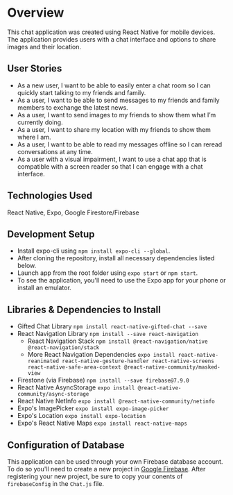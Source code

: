 # Overview
This chat application was created using React Native for mobile devices. The application provides users with a chat interface and options to share images and their location.

## User Stories
* As a new user, I want to be able to easily enter a chat room so I can quickly start talking to my friends and family.
* As a user, I want to be able to send messages to my friends and family members to exchange the latest news.
* As a user, I want to send images to my friends to show them what I’m currently doing.
* As a user, I want to share my location with my friends to show them where I am.
* As a user, I want to be able to read my messages offline so I can reread conversations at any time.
* As a user with a visual impairment, I want to use a chat app that is compatible with a screen reader so that I can engage with a chat interface.

## Technologies Used
React Native, Expo, Google Firestore/Firebase

## Development Setup
* Install expo-cli using `npm install expo-cli --global`.
* After cloning the repository, install all necessary dependencies listed below.
* Launch app from the root folder using `expo start` or `npm start`.
* To see the application, you'll need to use the Expo app for your phone or install an emulator.

## Libraries & Dependencies to Install
* Gifted Chat Library `npm install react-native-gifted-chat --save`
* React Navigation Library `npm install --save react-navigation`
    * React Navigation Stack `npm install @react-navigation/native @react-navigation/stack`
    * More React Navigation Dependencies `expo install react-native-reanimated react-native-gesture-handler react-native-screens react-native-safe-area-context @react-native-community/masked-view`
* Firestone (via Firebase) `npm install --save firebase@7.9.0`
* React Native AsyncStorage `expo install @react-native-community/async-storage`
* React Native NetInfo `expo install @react-native-community/netinfo`
* Expo's ImagePicker `expo install expo-image-picker`
* Expo's Location `expo install expo-location`
* Expo's React Native Maps `expo install react-native-maps`

## Configuration of Database
This application can be used through your own Firebase database account. To do so you'll need to create a new project in [Google Firebase](https://firebase.google.com/). After registering your new project, be sure to copy your conents of `firebaseConfig` in the `Chat.js` file.

